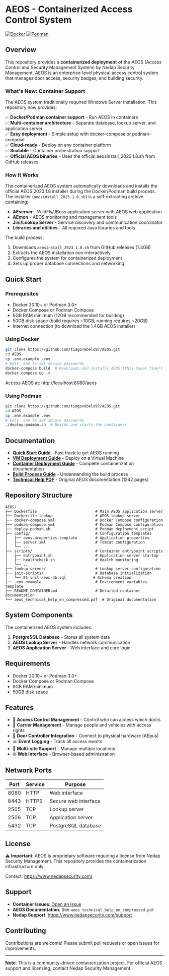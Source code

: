 # AEOS - Containerized Access Control System

[![Docker](https://img.shields.io/badge/Docker-Compatible-blue.svg)](https://www.docker.com/)
[![Podman](https://img.shields.io/badge/Podman-Compatible-purple.svg)](https://podman.io/)

## Overview

This repository provides a **containerized deployment** of the AEOS (Access Control and Security Management System) by Nedap Security Management. AEOS is an enterprise-level physical access control system that manages door access, security badges, and building security.

### What's New: Container Support

The AEOS system traditionally required Windows Server installation. This repository now provides:

✅ **Docker/Podman container support** - Run AEOS in containers  
✅ **Multi-container architecture** - Separate database, lookup server, and application server  
✅ **Easy deployment** - Simple setup with docker-compose or podman-compose  
✅ **Cloud-ready** - Deploy on any container platform  
✅ **Scalable** - Container orchestration support  
✅ **Official AEOS binaries** - Uses the official aeosinstall_2023.1.8.sh from GitHub releases

### How It Works

The containerized AEOS system automatically downloads and installs the official AEOS 2023.1.8 installer during the Docker/Podman build process. The installer (`aeosinstall_2023.1.8.sh`) is a self-extracting archive containing:

- **AEserver** - WildFly/JBoss application server with AEOS web application
- **AEmon** - AEOS monitoring and management tools
- **Jini/Lookup Server** - Service discovery and communication coordinator
- **Libraries and utilities** - All required Java libraries and tools

The build process:
1. Downloads `aeosinstall_2023.1.8.sh` from GitHub releases (1.4GB)
2. Extracts the AEOS installation non-interactively
3. Configures the system for containerized deployment
4. Sets up proper database connections and networking  

## Quick Start

### Prerequisites

- Docker 20.10+ or Podman 3.0+
- Docker Compose or Podman Compose
- 8GB RAM minimum (12GB recommended for building)
- 50GB disk space (build requires ~10GB, running requires ~20GB)
- Internet connection (to download the 1.4GB AEOS installer)

### Using Docker

```bash
git clone https://github.com/tiagorebelo97/AEOS.git
cd AEOS
cp .env.example .env
# Edit .env to set secure passwords
docker-compose build  # Downloads and installs AEOS (this takes time!)
docker-compose up -d
```

Access AEOS at: http://localhost:8080/aeos

### Using Podman

```bash
git clone https://github.com/tiagorebelo97/AEOS.git
cd AEOS
cp .env.example .env
# Edit .env to set secure passwords
./deploy-podman.sh  # Builds and starts the containers
```

## Documentation

- **[Quick Start Guide](QUICKSTART.md)** - Fast track to get AEOS running
- **[VM Deployment Guide](VM_DEPLOYMENT.md)** - Deploy on a Virtual Machine
- **[Container Deployment Guide](README_CONTAINER.md)** - Complete containerization documentation
- **[Build Process Guide](BUILD.md)** - Understanding the build process
- **[Technical Help PDF](aeos_technical_help_en_compressed.pdf)** - Original AEOS documentation (1242 pages)

## Repository Structure

```
AEOS/
├── Dockerfile                          # Main AEOS application server
├── Dockerfile.lookup                   # AEOS lookup server
├── docker-compose.yml                  # Docker Compose configuration
├── podman-compose.yml                  # Podman Compose configuration
├── deploy-podman.sh                    # Podman deployment script
├── config/                             # Configuration templates
│   ├── aeos.properties.template        # Application properties
│   ├── server.xml                      # Tomcat configuration
│   └── ...
├── scripts/                            # Container entrypoint scripts
│   ├── entrypoint.sh                   # Application server startup
│   ├── healthcheck.sh                  # Health monitoring
│   └── ...
├── lookup-server/                      # Lookup server configuration
├── init-scripts/                       # Database initialization
│   └── 01-init-aeos-db.sql            # Schema creation
├── .env.example                        # Environment variables template
├── README_CONTAINER.md                 # Detailed container documentation
└── aeos_technical_help_en_compressed.pdf  # Original documentation

```

## System Components

The containerized AEOS system includes:

1. **PostgreSQL Database** - Stores all system data
2. **AEOS Lookup Server** - Handles network communication
3. **AEOS Application Server** - Web interface and core logic

## Requirements

- Docker 20.10+ or Podman 3.0+
- Docker Compose or Podman Compose
- 8GB RAM minimum
- 50GB disk space

## Features

- 🔐 **Access Control Management** - Control who can access which doors
- 👥 **Carrier Management** - Manage people and vehicles with access rights
- 🚪 **Door Controller Integration** - Connect to physical hardware (AEpus)
- 📊 **Event Logging** - Track all access events
- 🔄 **Multi-site Support** - Manage multiple locations
- 🌐 **Web Interface** - Browser-based administration

## Network Ports

| Port | Service | Purpose |
|------|---------|---------|
| 8080 | HTTP | Web interface |
| 8443 | HTTPS | Secure web interface |
| 2505 | TCP | Lookup server |
| 2506 | TCP | Application server |
| 5432 | TCP | PostgreSQL database |

## License

⚠️ **Important**: AEOS is proprietary software requiring a license from Nedap Security Management. This repository provides the containerization infrastructure only.

Contact: https://www.nedapsecurity.com/

## Support

- **Container Issues**: [Open an issue](https://github.com/tiagorebelo97/AEOS/issues)
- **AEOS Documentation**: See `aeos_technical_help_en_compressed.pdf`
- **Nedap Support**: https://www.nedapsecurity.com/support

## Contributing

Contributions are welcome! Please submit pull requests or open issues for improvements.

---

**Note**: This is a community-driven containerization project. For official AEOS support and licensing, contact Nedap Security Management.